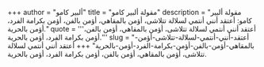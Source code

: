 +++
author = "ألبير كامو"
title = "مقولة ألبير كامو"
description = "مقولة ألبير كامو: أعتقد أنني أنتمي لسلالة تتلاشى، أؤمن بالمقاهي، أؤمن بالفن، أؤمن بكرامة الفرد، أؤمن بالحرية."
quote = '''أعتقد أنني أنتمي لسلالة تتلاشى، أؤمن بالمقاهي، أؤمن بالفن، أؤمن بكرامة الفرد، أؤمن بالحرية.''' 
slug = "أعتقد-أنني-أنتمي-لسلالة-تتلاشى-أؤمن-بالمقاهي-أؤمن-بالفن-أؤمن-بكرامة-الفرد-أؤمن-بالحرية"
+++
أعتقد أنني أنتمي لسلالة تتلاشى، أؤمن بالمقاهي، أؤمن بالفن، أؤمن بكرامة الفرد، أؤمن بالحرية.
